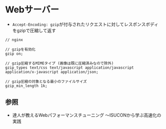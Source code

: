 # Webサーバー
- `Accept-Encoding: gzip`が付与されたリクエストに対してレスポンスボディをgzipで圧縮して返す

```
// nginx

// gzipを有効化
gzip on;

// gzip圧縮するMIMEタイプ (画像は既に圧縮済みなので除外)
gzip_types text/css text/javascript application/javascript application/x-javascript application/json;

// gzip圧縮の対象となる最小のファイルサイズ
gzip_min_length 1k;
```

## 参照
- 達人が教えるWebパフォーマンスチューニング 〜ISUCONから学ぶ高速化の実践
